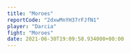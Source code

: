 ```yaml
---
title: "Moroes"
reportCode: "2dxwMnYH37rFJfN1"
player: "Darcia"
fight: "Moroes"
date: 2021-06-30T19:09:58.934000+00:00
---
```

